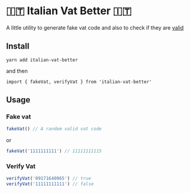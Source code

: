 # 🇮🇹 Italian Vat Better 🇮🇹

A little utility to generate fake vat code and also to check if they are [valid](http://it.wikipedia.org/wiki/Partita_IVA)

## Install

`yarn add italian-vat-better`

and then

`import { fakeVat, verifyVat } from 'italian-vat-better'`

## Usage

### Fake vat

```js
fakeVat() // A random valid vat code
```

or

```js
fakeVat('1111111111') // 11111111115
```

### Verify Vat

```js
verifyVat('09171640965') // true
verifyVat('11111111111') // false
```
